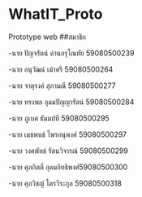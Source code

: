 # WhatIT_Proto
Prototype web
##สมาชิก

-นาย ปัญจรัตน์ ด่านอรุโณทัย 59080500239

-นาย อนุวัฒน์ เม้าศรี 59080500264

-นาย จาตุรงค์ สุภามณี 59080500277

-นาย ทรงพล อุดมปัญญารัตน์ 59080500284

-นาย ภูเบศ ธัมมปที 59080500295

-นาย เมธพนธ์ ไพรอนุพงศ์ 59080500297

-นาย วงศพัทธ์ รัตนวิจารณ์ 59080500299

-นาย ศุภกิตติ์ อุดมอิทธิพงศ์59080500300

-นาย ศุภวิชญ์ ไตรวีระกุล 59080500318
